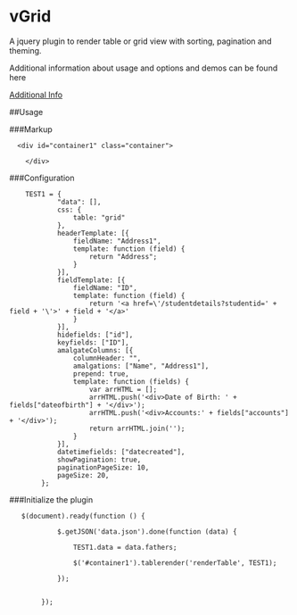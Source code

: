 vGrid
===========

A jquery plugin to render table or grid view with sorting, pagination and theming.

Additional information about usage and options and demos can be found here 

<a href="http://svivekvarma.github.com/vGrid/"> Additional Info</a>

##Usage

###Markup
```
  <div id="container1" class="container">

    </div>
```

###Configuration

```
    TEST1 = {
            "data": [],
            css: {
                table: "grid"
            },
            headerTemplate: [{
                fieldName: "Address1",
                template: function (field) {
                    return "Address";
                }
            }],
            fieldTemplate: [{
                fieldName: "ID",
                template: function (field) {
                    return '<a href=\'/studentdetails?studentid=' + field + '\'>' + field + '</a>'
                }
            }],
            hidefields: ["id"],
            keyfields: ["ID"],
            amalgateColumns: [{
                columnHeader: "",
                amalgations: ["Name", "Address1"],
                prepend: true,
                template: function (fields) {
                    var arrHTML = [];
                    arrHTML.push('<div>Date of Birth: ' + fields["dateofbirth"] + '</div>');
                    arrHTML.push('<div>Accounts:' + fields["accounts"] + '</div>');
                    return arrHTML.join('');
                }
            }],
            datetimefields: ["datecreated"],
            showPagination: true,
            paginationPageSize: 10,
            pageSize: 20,
	    };
```

###Initialize the plugin

```
   $(document).ready(function () {

            $.getJSON('data.json').done(function (data) {

                TEST1.data = data.fathers;
               
                $('#container1').tablerender('renderTable', TEST1);
                
            });


        });

```

